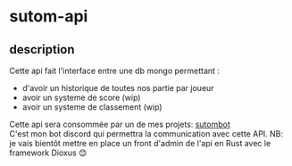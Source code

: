 # sutom-api

## description
Cette api fait l'interface entre une db mongo permettant :
<ul>
    <li>d'avoir un historique de toutes nos partie par joueur</li>
    <li>avoir un systeme de score  (wip)</li>
    <li>avoir un systeme de classement (wip)</li>
</ul>
Cette api sera consommée par un de mes projets: <a href="https://github.com/paq1/sutombot">sutombot</a> <br>
C'est mon bot discord qui permettra la communication avec cette API.
NB: je vais bientôt mettre en place un front d'admin de l'api en Rust avec le framework Dioxus 😊